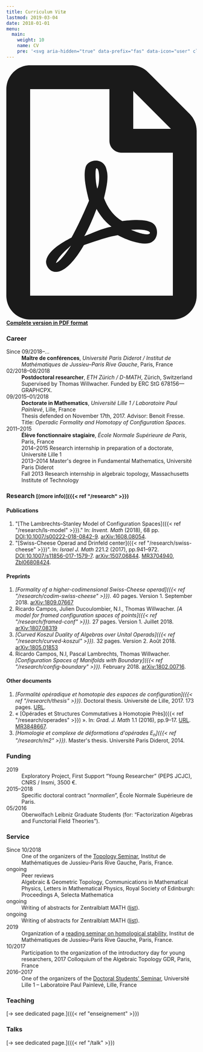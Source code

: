 ```yaml
---
title: Curriculum Vitæ
lastmod: 2019-03-04
date: 2018-01-01
menu:
  main:
    weight: 10
    name: CV
    pre: '<svg aria-hidden="true" data-prefix="fas" data-icon="user" class="svg-inline--fa fa-user fa-w-14" role="img" xmlns="http://www.w3.org/2000/svg" viewBox="0 0 448 512"><path fill="currentColor" d="M224 256c70.7 0 128-57.3 128-128S294.7 0 224 0 96 57.3 96 128s57.3 128 128 128zm89.6 32h-16.7c-22.2 10.2-46.9 16-72.9 16s-50.6-5.8-72.9-16h-16.7C60.2 288 0 348.2 0 422.4V464c0 26.5 21.5 48 48 48h352c26.5 0 48-21.5 48-48v-41.6c0-74.2-60.2-134.4-134.4-134.4z"></path></svg>'
---
```


<p class="lead"><strong><a href="cv-en.pdf"><svg class="svg-inline--fa fa-file-pdf fa-w-12" aria-hidden="true" data-prefix="far" data-icon="file-pdf" role="img" xmlns="http://www.w3.org/2000/svg" viewBox="0 0 384 512" data-fa-i2svg=""><path fill="currentColor" d="M369.9 97.9L286 14C277 5 264.8-.1 252.1-.1H48C21.5 0 0 21.5 0 48v416c0 26.5 21.5 48 48 48h288c26.5 0 48-21.5 48-48V131.9c0-12.7-5.1-25-14.1-34zM332.1 128H256V51.9l76.1 76.1zM48 464V48h160v104c0 13.3 10.7 24 24 24h104v288H48zm250.2-143.7c-12.2-12-47-8.7-64.4-6.5-17.2-10.5-28.7-25-36.8-46.3 3.9-16.1 10.1-40.6 5.4-56-4.2-26.2-37.8-23.6-42.6-5.9-4.4 16.1-.4 38.5 7 67.1-10 23.9-24.9 56-35.4 74.4-20 10.3-47 26.2-51 46.2-3.3 15.8 26 55.2 76.1-31.2 22.4-7.4 46.8-16.5 68.4-20.1 18.9 10.2 41 17 55.8 17 25.5 0 28-28.2 17.5-38.7zm-198.1 77.8c5.1-13.7 24.5-29.5 30.4-35-19 30.3-30.4 35.7-30.4 35zm81.6-190.6c7.4 0 6.7 32.1 1.8 40.8-4.4-13.9-4.3-40.8-1.8-40.8zm-24.4 136.6c9.7-16.9 18-37 24.7-54.7 8.3 15.1 18.9 27.2 30.1 35.5-20.8 4.3-38.9 13.1-54.8 19.2zm131.6-5s-5 6-37.3-7.8c35.1-2.6 40.9 5.4 37.3 7.8z"></path></svg> Complete version in PDF format</a></strong></p>

### Career

<dl class="row">
<dt class="col-lg-2 col-sm-3">Since 09/2018–…</dt>
<dd class="col-lg-10 col-sm-9"><strong>Maître de conférences</strong>, <em>Université Paris Diderot / Institut de Mathématiques de Jussieu–Paris Rive Gauche</em>, Paris, France</dd>

<dt class="col-lg-2 col-sm-3">02/2018–08/2018</dt>
<dd class="col-lg-10 col-sm-9"><strong>Postdoctoral researcher</strong>, <em>ETH Zürich / D-MATH</em>, Zürich, Switzerland<br>
Supervised by Thomas Willwacher. Funded by ERC StG 678156—GRAPHCPX.</dd>

<dt class="col-lg-2 col-sm-3">09/2015–01/2018</dt>
<dd class="col-lg-10 col-sm-9"><strong>Doctorate in Mathematics</strong>, <em>Université Lille 1 / Laboratoire Paul Painlevé</em>, Lille, France<br>
Thesis defended on November 17th, 2017.
Advisor: Benoit Fresse.<br>
Title: <em>Operadic Formality and Homotopy of Configuration Spaces</em>.</dd>

<dt class="col-lg-2 col-sm-3">2011–2015</dt>
<dd class="col-lg-10 col-sm-9"><strong>Élève fonctionnaire stagiaire</strong>, <em>École Normale Supérieure de Paris</em>, Paris, France<br>
2014–2015 Research internship in preparation of a doctorate, Université Lille 1<br>
2013–2014 Master's degree in Fundamental Mathematics, Université Paris Diderot<br>
Fall 2013 Research internship in algebraic topology, Massachusetts Institute of Technology</dd>
</dl>

### Research <small>[(more info)]({{< ref "/research" >}})</small>

#### Publications

1. "[The Lambrechts–Stanley Model of Configuration Spaces]({{< ref "/research/ls-model" >}})." In: *Invent. Math* (2018), 68 pp. [DOI:10.1007/s00222-018-0842-9](https://dx.doi.org/10.1007/s00222-018-0842-9). [arXiv:1608.08054](http://arxiv.org/abs/1608.08054).
2. "[Swiss-Cheese Operad and Drinfeld center]({{< ref "/research/swiss-cheese" >}})". In: *Israel J. Math* 221.2 (2017), pp.941–972. [DOI:10.1007/s11856-017-1579-7](https://doi.org/10.1007/s11856-017-1579-7). [arXiv:1507.06844](http://arxiv.org/abs/1507.06844). [MR3704940](https://mathscinet.ams.org/mathscinet-getitem?mr=3704940), [Zbl06808424](https://zbmath.org/?q=an:06808424).

#### Preprints

1. *[Formality of a higher-codimensional Swiss-Cheese operad]({{< ref "/research/codim-swiss-cheese" >}}).* 40 pages. Version 1. September 2018. [arXiv:1809.07667](http://arxiv.org/abs/1809.07667)
2. Ricardo Campos, Julien Ducoulombier, N.I., Thomas Willwacher. *[A model for framed configuration spaces of points]({{< ref "/research/framed-conf" >}}).* 27 pages. Version 1. Juillet 2018. [arXiv:1807.08319](http://arxiv.org/abs/1807.08319)
3. *[Curved Koszul Duality of Algebras over Unital Operads]({{< ref "/research/curved-koszul" >}}).* 32 pages. Version 2. Août 2018. [arXiv:1805.01853](http://arxiv.org/abs/1805.01853)
4. Ricardo Campos, N.I, Pascal Lambrechts, Thomas Willwacher. *[Configuration Spaces of Manifolds with Boundary]({{< ref "/research/config-boundary" >}}).* February 2018. [arXiv:1802.00716](http://arxiv.org/abs/1802.00716).

#### Other documents

1. *[Formalité opéradique et homotopie des espaces de configuration]({{< ref "/research/thesis" >}})*. Doctoral thesis. Université de Lille, 2017. 173 pages. [URL](http://ori.univ-lille1.fr/notice/view/univ-lille1-ori-455595).
1. « [Opérades et Structures Commutatives à Homotopie Près]({{< ref "/research/operades" >}}) ». In: *Grad. J. Math* 1.1 (2016), pp.9–17. [URL](http://www.gradmath.org/article/operades-et-structures-commutatives-a-homotopie-pres/). [MR3848667](https://mathscinet.ams.org/mathscinet-getitem?mr=3848667).
1. *[Homologie et complexe de déformations d'opérades $E_n$]({{< ref "/research/m2" >}})*. Master's thesis. Université Paris Diderot, 2014.

### Funding

<dl class="row">
<dt class="col-lg-2 col-sm-3">2019</dt>
<dd class="col-lg-10 col-sm-9">Exploratory Project, First Support “Young Researcher” (PEPS JCJC), CNRS / Insmi, 3500 €.</dd>
<dt class="col-lg-2 col-sm-3">2015–2018</dt>
<dd class="col-lg-10 col-sm-9">Specific doctoral contract “<em>normalien</em>”, École Normale Supérieure de Paris.</dd>
<dt class="col-lg-2 col-sm-3">05/2016</dt>
<dd class="col-lg-10 col-sm-9">Oberwolfach Leibniz Graduate Students (for: “Factorization Algebras and Functorial Field Theories”).</dd>
</dl>

### Service

<dl class="row">
<dt class="col-lg-2 col-sm-3">Since 10/2018</dt>
<dd class="col-lg-10 col-sm-9">One of the organizers of the <a href="https://www.imj-prg.fr/spip.php?article67">Topology Seminar</a>, Institut de Mathématiques de Jussieu-Paris Rive Gauche, Paris, France.</dd>

<dt class="col-lg-2 col-sm-3">ongoing</dt>
<dd class="col-lg-10 col-sm-9">Peer reviews<br>
Algebraic & Geometric Topology,
Communications in Mathematical Physics,
Letters in Mathematical Physics,
Royal Society of Edinburgh: Proceedings A,
Selecta Mathematica
</dd>

<dt class="col-lg-2 col-sm-3">ongoing</dt>
<dd class="col-lg-10 col-sm-9">Writing of abstracts for Zentralblatt MATH (<a href="https://zbmath.org/?q=rv%3Anajib.idrissi">list</a>).</dd>

<dt class="col-lg-2 col-sm-3">ongoing</dt>
<dd class="col-lg-10 col-sm-9">Writing of abstracts for Zentralblatt MATH (<a href="https://zbmath.org/?q=rv%3Anajib.idrissi">list</a>).</dd>

<dt class="col-lg-2 col-sm-3">2019</dt>
<dd class="col-lg-10 col-sm-9">Organization of a <a href="https://idrissi.eu/fr/gdt-stabilite/">reading seminar on homological stability</a>, Institut de Mathématiques de Jussieu-Paris Rive Gauche, Paris, France.</dd>

<dt class="col-lg-2 col-sm-3">10/2017</dt>
<dd class="col-lg-10 col-sm-9">Participation to the organization of the introductory day for young researchers, 2017 Colloquium of the Algebraic Topology GDR, Paris, France</dd>

<dt class="col-lg-2 col-sm-3">2016–2017</dt>
<dd class="col-lg-10 col-sm-9">One of the organizers of the <a href="http://math.univ-lille1.fr/d7/sdocpo">Doctoral Students' Seminar</a>, Université Lille 1 – Laboratoire Paul Painlevé, Lille, France</dd>
</dl>

### Teaching

[→ see dedicated page.]({{< ref "enseignement" >}})

### Talks

[→ see dedicated page.]({{< ref "/talk" >}})
